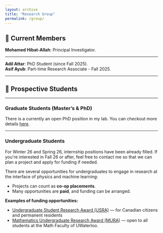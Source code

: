 ```yaml
---
layout: archive
title: "Research Group"
permalink: /group/
---
```


## 🔬 Current Members

**Mohamed Hibat-Allah**: Principal Investigator.

---

**Adil Attar**: PhD Student (since Fall 2025).  
**Asif Ayub**: Part-time Research Associate - Fall 2025.

<!-- ---

##  🎓 Alumni

- **Asif Ayub**: Research Associate - Fall 2024.
- **Oussama Zouhry**: Intern at New York University (co-supervision with [Amine Aboussalah](https://amineaboussalah.github.io/) from April to July 2025).   -->


---

## 🚀 Prospective Students

<!-- We are looking for curious and driven students interested in working at the intersection of **language modeling**, **machine learning**, and **quantum or classical many-body physics**. If you're excited about using modern computational tools to tackle fundamental problems in physics, I encourage you to get in touch. -->

---

### Graduate Students (Master’s & PhD)

There is a currently an open PhD position in my lab. You can checkout more details [here](/PhDPosition/).

<!-- Students interested in Master's or PhD research are welcome are welcome to reach out to discuss possible research directions aligned with your interests. -->

---

### Undergraduate Students

For Winter 26 and Spring 26, internship positions have been already filled. If you're interested in Fall 26 or after, feel free to contact me so that we can plan a project and apply for funding if needed.

There are several opportunities for undergraduates to engage in research at the interface of physics and machine learning:

- Projects can count as **co-op placements**.
- Many opportunities are **paid**, and funding can be arranged.

**Examples of funding opportunities:**
- [Undergraduate Student Research Award (USRA)](https://uwaterloo.ca/applied-mathematics/current-undergraduates/undergraduate-research-opportunities) — for Canadian citizens and permanent residents
- [Mathematics Undergraduate Research Award (MURA)](https://uwaterloo.ca/applied-mathematics/current-undergraduates/undergraduate-research-opportunities) — open to all students at the Math Faculty of UWaterloo.

